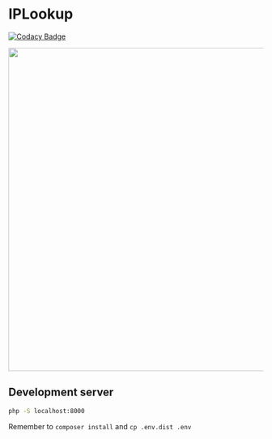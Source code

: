 # IPLookup

[![Codacy Badge](https://api.codacy.com/project/badge/Grade/fd26188110514d7d90472bf5b721621d)](https://www.codacy.com/app/theel0ja/IPLookup?utm_source=github.com&amp;utm_medium=referral&amp;utm_content=theel0ja/IPLookup&amp;utm_campaign=Badge_Grade)


<a href="https://iplookup.theel0ja.info/?host=78.46.149.34"><img src="https://storage.theel0ja.info/theel0ja-img-up/ShareX/2018/04/IPLookup-791595a.png" width="640" /></a>

## Development server
```bash
php -S localhost:8000
```

Remember to `composer install` and `cp .env.dist .env`
